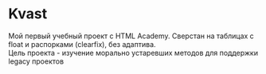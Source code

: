 # Kvast

Мой первый учебный проект с HTML Academy. Сверстан на таблицах с float и распорками (clearfix), без адаптива.  
Цель проекта - изучение морально устаревших методов для поддержки legacy проектов

